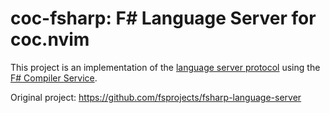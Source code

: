 # coc-fsharp: F# Language Server for coc.nvim
This project is an implementation of the [language server protocol](https://microsoft.github.io/language-server-protocol/) using the [F# Compiler Service](https://fsharp.github.io/FSharp.Compiler.Service/).

Original project: https://github.com/fsprojects/fsharp-language-server
